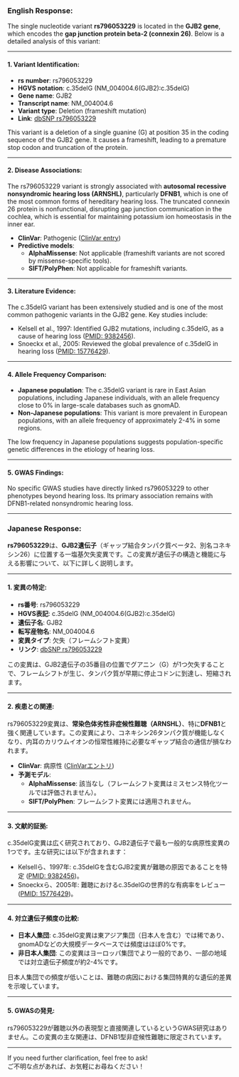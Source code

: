 ### English Response:

The single nucleotide variant **rs796053229** is located in the **GJB2 gene**, which encodes the **gap junction protein beta-2 (connexin 26)**. Below is a detailed analysis of this variant:

---

#### 1. Variant Identification:
- **rs number**: rs796053229
- **HGVS notation**: c.35delG (NM_004004.6(GJB2):c.35delG)
- **Gene name**: GJB2
- **Transcript name**: NM_004004.6
- **Variant type**: Deletion (frameshift mutation)
- **Link**: [dbSNP rs796053229](https://www.ncbi.nlm.nih.gov/snp/rs796053229)

This variant is a deletion of a single guanine (G) at position 35 in the coding sequence of the GJB2 gene. It causes a frameshift, leading to a premature stop codon and truncation of the protein.

---

#### 2. Disease Associations:
The rs796053229 variant is strongly associated with **autosomal recessive nonsyndromic hearing loss (ARNSHL)**, particularly **DFNB1**, which is one of the most common forms of hereditary hearing loss. The truncated connexin 26 protein is nonfunctional, disrupting gap junction communication in the cochlea, which is essential for maintaining potassium ion homeostasis in the inner ear.

- **ClinVar**: Pathogenic ([ClinVar entry](https://www.ncbi.nlm.nih.gov/clinvar/variation/17000/))
- **Predictive models**:
  - **AlphaMissense**: Not applicable (frameshift variants are not scored by missense-specific tools).
  - **SIFT/PolyPhen**: Not applicable for frameshift variants.

---

#### 3. Literature Evidence:
The c.35delG variant has been extensively studied and is one of the most common pathogenic variants in the GJB2 gene. Key studies include:
- Kelsell et al., 1997: Identified GJB2 mutations, including c.35delG, as a cause of hearing loss ([PMID: 9382456](https://pubmed.ncbi.nlm.nih.gov/9382456/)).
- Snoeckx et al., 2005: Reviewed the global prevalence of c.35delG in hearing loss ([PMID: 15776429](https://pubmed.ncbi.nlm.nih.gov/15776429/)).

---

#### 4. Allele Frequency Comparison:
- **Japanese population**: The c.35delG variant is rare in East Asian populations, including Japanese individuals, with an allele frequency close to 0% in large-scale databases such as gnomAD.
- **Non-Japanese populations**: This variant is more prevalent in European populations, with an allele frequency of approximately 2-4% in some regions.

The low frequency in Japanese populations suggests population-specific genetic differences in the etiology of hearing loss.

---

#### 5. GWAS Findings:
No specific GWAS studies have directly linked rs796053229 to other phenotypes beyond hearing loss. Its primary association remains with DFNB1-related nonsyndromic hearing loss.

---

### Japanese Response:

**rs796053229**は、**GJB2遺伝子**（ギャップ結合タンパク質ベータ2、別名コネキシン26）に位置する一塩基欠失変異です。この変異が遺伝子の構造と機能に与える影響について、以下に詳しく説明します。

---

#### 1. 変異の特定:
- **rs番号**: rs796053229
- **HGVS表記**: c.35delG (NM_004004.6(GJB2):c.35delG)
- **遺伝子名**: GJB2
- **転写産物名**: NM_004004.6
- **変異タイプ**: 欠失（フレームシフト変異）
- **リンク**: [dbSNP rs796053229](https://www.ncbi.nlm.nih.gov/snp/rs796053229)

この変異は、GJB2遺伝子の35番目の位置でグアニン（G）が1つ欠失することで、フレームシフトが生じ、タンパク質が早期に停止コドンに到達し、短縮されます。

---

#### 2. 疾患との関連:
rs796053229変異は、**常染色体劣性非症候性難聴（ARNSHL）**、特に**DFNB1**と強く関連しています。この変異により、コネキシン26タンパク質が機能しなくなり、内耳のカリウムイオンの恒常性維持に必要なギャップ結合の通信が損なわれます。

- **ClinVar**: 病原性 ([ClinVarエントリ](https://www.ncbi.nlm.nih.gov/clinvar/variation/17000/))
- **予測モデル**:
  - **AlphaMissense**: 該当なし（フレームシフト変異はミスセンス特化ツールでは評価されません）。
  - **SIFT/PolyPhen**: フレームシフト変異には適用されません。

---

#### 3. 文献的証拠:
c.35delG変異は広く研究されており、GJB2遺伝子で最も一般的な病原性変異の1つです。主な研究には以下が含まれます：
- Kelsellら、1997年: c.35delGを含むGJB2変異が難聴の原因であることを特定 ([PMID: 9382456](https://pubmed.ncbi.nlm.nih.gov/9382456/))。
- Snoeckxら、2005年: 難聴におけるc.35delGの世界的な有病率をレビュー ([PMID: 15776429](https://pubmed.ncbi.nlm.nih.gov/15776429/))。

---

#### 4. 対立遺伝子頻度の比較:
- **日本人集団**: c.35delG変異は東アジア集団（日本人を含む）では稀であり、gnomADなどの大規模データベースでは頻度はほぼ0%です。
- **非日本人集団**: この変異はヨーロッパ集団でより一般的であり、一部の地域では対立遺伝子頻度が約2-4%です。

日本人集団での頻度が低いことは、難聴の病因における集団特異的な遺伝的差異を示唆しています。

---

#### 5. GWASの発見:
rs796053229が難聴以外の表現型と直接関連しているというGWAS研究はありません。この変異の主な関連は、DFNB1型非症候性難聴に限定されています。

--- 

If you need further clarification, feel free to ask!  
ご不明な点があれば、お気軽にお尋ねください！
